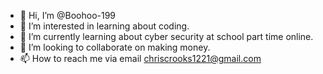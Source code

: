 - 👋 Hi, I’m @Boohoo-199
- 👀 I’m interested in learning about coding.
- 🌱 I’m currently learning about cyber security at school part time online.
- 💞️ I’m looking to collaborate on making money.
- 📫 How to reach me via email chriscrooks1221@gmail.com

<!---
Boohoo-199/Boohoo-199 is a ✨ special ✨ repository because its `README.md` (this file) appears on your GitHub profile.
You can click the Preview link to take a look at your changes.
--->
